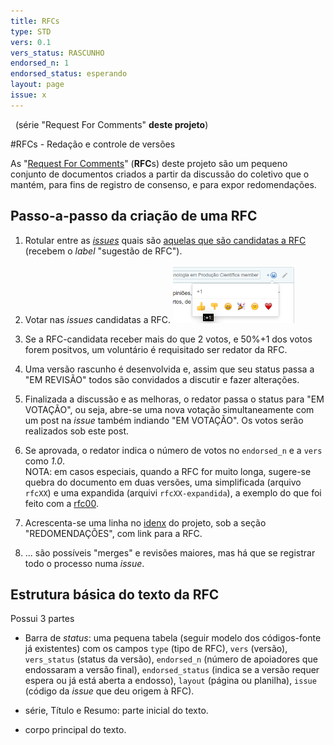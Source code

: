 ```yaml
---
title: RFCs
type: STD
vers: 0.1
vers_status: RASCUNHO
endorsed_n: 1
endorsed_status: esperando
layout: page
issue: x
---
```


&#160; (série "Request For Comments" **deste projeto**)

#RFCs - Redação e controle de versões

As "[Request For Comments](https://en.wikipedia.org/wiki/Request_for_Comments)" (**RFC**s) deste projeto são um pequeno conjunto de documentos criados a partir da discussão do coletivo que o mantém, para fins de registro de consenso, e para expor redomendações.


## Passo-a-passo da criação de uma RFC

 1. Rotular entre as  [*issues*](https://github.com/CPT-PC/backend-portal-transparencia/issues) quais são [aquelas que são candidatas a RFC](https://github.com/CPT-PC/backend-portal-transparencia/issues?q=is%3Aissue+is%3Aopen+label%3A%22sugest%C3%A3o+de+RFC%22) (recebem o *label* "sugestão de RFC").

 2. Votar nas *issues* candidatas a RFC. ![](../assets/voteNoGitHub-cut.png)

 3. Se a RFC-candidata receber mais do que 2 votos, e 50%+1 dos votos forem positvos, um voluntário é requisitado ser redator da RFC.

 4. Uma versão rascunho é desenvolvida e, assim que seu status passa a "EM REVISÃO" todos são convidados a discutir e fazer alterações.

 5. Finalizada a discussão e as melhoras, o redator passa o status para "EM VOTAÇÃO", ou seja, abre-se uma nova votação simultaneamente com um post na *issue* também indiando "EM VOTAÇÃO". Os votos serão realizados sob este post.

 6. Se aprovada, o redator indica o número de votos no `endorsed_n` e a `vers` como *1.0*. <br/>NOTA: em casos especiais, quando a RFC for muito longa, sugere-se quebra do documento em duas versões, uma simplificada (arquivo `rfcXX`) e uma expandida (arquivi `rfcXX-expandida`), a exemplo do que foi feito com a [rfc00](rfc00.md).

 7. Acrescenta-se uma linha no [idenx](index.md) do projeto, sob a seção "REDOMENDAÇÕES", com link para a RFC.

 8. ... são possíveis "merges" e revisões maiores, mas há que se registrar todo o processo numa *issue*.


## Estrutura básica do texto da RFC

Possui 3 partes

* Barra de *status*: uma pequena tabela (seguir modelo dos códigos-fonte já existentes) com os campos `type` (tipo de RFC), `vers` (versão), `vers_status` (status da versão), `endorsed_n` (número de apoiadores que endossaram a versão final), `endorsed_status` (indica se a versão requer espera ou já está aberta a endosso), `layout` (página ou planilha), `issue` (código da *issue* que deu origem à RFC).

* série, Título e Resumo: parte inicial do texto.

* corpo principal do texto.




